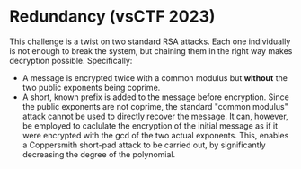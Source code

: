 # Redundancy (vsCTF 2023)
This challenge is a twist on two standard RSA attacks. Each one individually is not enough to break the system, but chaining them in the right way makes decryption possible. Specifically:
- A message is encrypted twice with a common modulus but **without** the two public exponents being coprime.
- A short, known prefix is added to the message before encryption.
Since the public exponents are not coprime, the standard "common modulus" attack cannot be used to directly recover the message. It can, however, be employed to caclulate the encryption of the initial message as if it were encrypted with the gcd of the two actual exponents. This, enables a Coppersmith short-pad attack to be carried out, by significantly decreasing the degree of the polynomial.